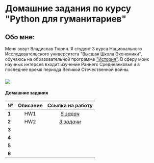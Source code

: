 # Домашние задания по курсу "Python для гуманитариев"
## Обо мне:
Меня зовут Владислав Тюрин. Я студент 3 курса Национального Исследовательского университета "Высшая Школа Экономики", обучаюсь на образовательной программе ["История"](https://www.hse.ru/ba/hist/). В сферу моих научных интерсев входит изучение Раннего Средневековья и в последнее время периода Великой Отечественной войны. 
###
![](https://storage-prtl-co.imgix.net/endor/organisations/1448/logos/1512576428_HSE_wizard_edit_for_website_4-18-2017.jpg)
#### Домашние задания
№|Описание|Ссылка на работу
---|:---:|:---:
|**1**|HW1|[*5 задач*](https://github.com/vlad465230/python-dh-hw/blob/master/HW1.ipynb)|
|**2**|HW2|[*3 задачи*](https://github.com/vlad465230/python-dh-hw/blob/master/HW2.ipynb)|
|**3**||
|**4**||
|**5**||
|**6**||
